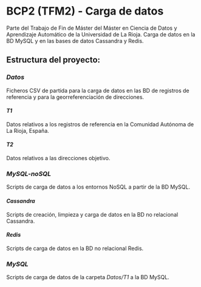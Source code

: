 # BCP2 (TFM2) - Carga de datos
Parte del Trabajo de Fin de Máster del Máster en Ciencia de Datos y Aprendizaje Automático de la Universidad de La Rioja. Carga de datos en la BD MySQL y en las bases de datos Cassandra y Redis.

## Estructura del proyecto:
### _Datos_

Ficheros CSV de partida para la carga de datos en las BD de registros de referencia y para la georreferenciación de direcciones.

#### _T1_

Datos relativos a los registros de referencia en la Comunidad Autónoma de La Rioja, España.

#### _T2_

Datos relativos a las direcciones objetivo.

### _MySQL-noSQL_

Scripts de carga de datos a los entornos NoSQL a partir de la BD MySQL.

#### _Cassandra_

Scripts de creación, limpieza y carga de datos en la BD no relacional Cassandra.

#### _Redis_

Scripts de carga de datos en la BD no relacional Redis.

### _MySQL_

Scripts de carga de datos de la carpeta _Datos/T1_ a la BD MySQL.
